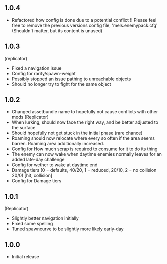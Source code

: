 ## 1.0.4

- Refactored how config is done due to a potential conflict
!! Please feel free to remove the previous versions config file, 'mels.enemypack.cfg' (Shouldn't matter, but its content is unused)

## 1.0.3

(replicator)
- Fixed a navigation issue
- Config for rarity/spawn-weight
- Possibly stopped an issue pathing to unreachable objects
- Should no longer try to fight for the same object

## 1.0.2

- Changed assetbundle name to hopefully not cause conflicts with other mods
(Replicator)
- When lurking, should now face the right way, and be better adjusted to the surface
- Should hopefully not get stuck in the initial phase (rare chance)
- Roaming should now relocate where every so often if the area seems barren. Roaming area additionally increased.
- Config for How much scrap is required to consume for it to do its thing
- The enemy can now wake when daytime enemies normally leaves for an added late-day challenge
- Config for wether to wake at daytime end
- Damage tiers (0 = defaults, 40/20, 1 = reduced, 20/10, 2 = no collision 20/0) [hit, collision]
- Config for Damage tiers


## 1.0.1

(Replicator)
- Slightly better navigation initially
- Fixed some spelling
- Tuned spawncurve to be slightly more likely early-day

## 1.0.0

- Initial release
